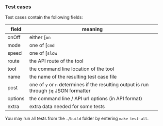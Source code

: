 ### Test cases

Test cases contain the following fields:

| field   | meaning                                                                                 |
| ------- | --------------------------------------------------------------------------------------- |
| onOff   | either [`on`                                                                            | `off`] to enable/disable the test |
| mode    | one of [`cmd`                                                                           | `api`                             | `both`] (runs against command line, API server or both) |
| speed   | one of [`slow`                                                                          | `medium`                          | `fast`] allows test runner to skip long-running tests   |
| route   | the API route of the tool                                                               |
| tool    | the command line location of the tool                                                   |
| name    | the name of the resulting test case file                                                |
| post    | one of `y` or `n` determines if the resulting output is run through `jq` JSON formatter |
| options | the command line / API url options (in API format)                                      |
| extra   | extra data needed for some tests                                                        |

You may run all tests from the `./build` folder by entering `make test-all`.
